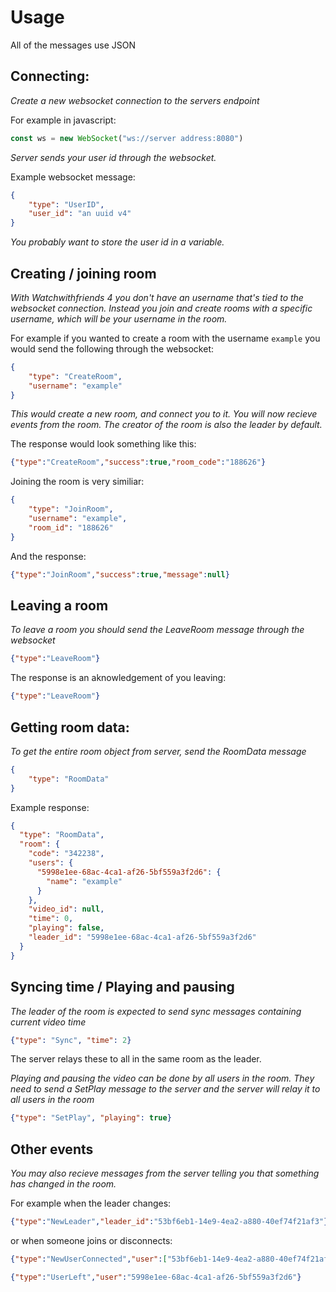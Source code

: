 # Usage
All of the messages use JSON
## Connecting:
*Create a new websocket connection to the servers endpoint*

For example in javascript:
```js
const ws = new WebSocket("ws://server address:8080")
```
*Server sends your user id through the websocket.*

Example websocket message:
```json
{
    "type": "UserID",
    "user_id": "an uuid v4"
}
```
*You probably want to store the user id in a variable.*

## Creating / joining room
*With Watchwithfriends 4 you don't have an username that's tied to the websocket connection. Instead you join and create rooms with a specific username, which will be your username in the room.*

For example if you wanted to create a room with the username `example` you would send the following through the websocket:
```json
{
    "type": "CreateRoom",
    "username": "example"
}
```
*This would create a new room, and connect you to it. You will now recieve events from the room. The creator of the room is also the leader by default.*

The response would look something like this:

```json
{"type":"CreateRoom","success":true,"room_code":"188626"}
```

Joining the room is very similiar:
```json
{
    "type": "JoinRoom",
    "username": "example",
    "room_id": "188626"
}
```
And the response:
```json
{"type":"JoinRoom","success":true,"message":null}
```
## Leaving a room
*To leave a room you should send the LeaveRoom message through the websocket*
```json
{"type":"LeaveRoom"}
```
The response is an aknowledgement of you leaving:
```json
{"type":"LeaveRoom"}
```

## Getting room data:
*To get the entire room object from server, send the RoomData message*
```json
{
    "type": "RoomData"
}
```
Example response:
```json
{
  "type": "RoomData",
  "room": {
    "code": "342238",
    "users": {
      "5998e1ee-68ac-4ca1-af26-5bf559a3f2d6": {
        "name": "example"
      }
    },
    "video_id": null,
    "time": 0,
    "playing": false,
    "leader_id": "5998e1ee-68ac-4ca1-af26-5bf559a3f2d6"
  }
}
```

## Syncing time / Playing and pausing
*The leader of the room is expected to send sync messages containing current video time*
```json
{"type": "Sync", "time": 2}
```
The server relays these to all in the same room as the leader.

*Playing and pausing the video can be done by all users in the room. They need to send a SetPlay message to the server and the server will relay it to all users in the room*

```json
{"type": "SetPlay", "playing": true}
```

## Other events
*You may also recieve messages from the server telling you that something has changed in the room.*

For example when the leader changes:
```json
{"type":"NewLeader","leader_id":"53bf6eb1-14e9-4ea2-a880-40ef74f21af3"}
```
or when someone joins or disconnects:
```json
{"type":"NewUserConnected","user":["53bf6eb1-14e9-4ea2-a880-40ef74f21af3","test"]}
```
```json
{"type":"UserLeft","user":"5998e1ee-68ac-4ca1-af26-5bf559a3f2d6"}
```